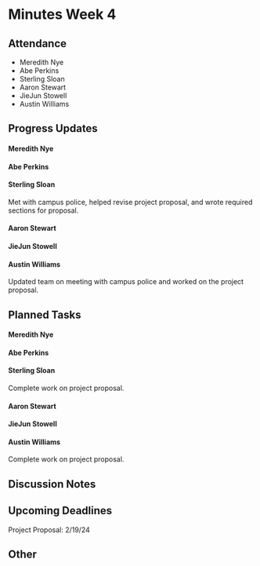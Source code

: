 # Minutes Week 4

## Attendance
   - Meredith Nye
   - Abe Perkins
   - Sterling Sloan
   - Aaron Stewart
   - JieJun Stowell
   - Austin Williams

## Progress Updates
#### Meredith Nye
#### Abe Perkins
#### Sterling Sloan
Met with campus police, helped revise project proposal, and wrote required sections for proposal.
#### Aaron Stewart
#### JieJun Stowell
#### Austin Williams
Updated team on meeting with campus police and worked on the project proposal. 

## Planned Tasks
#### Meredith Nye
#### Abe Perkins
#### Sterling Sloan
Complete work on project proposal.
#### Aaron Stewart
#### JieJun Stowell
#### Austin Williams
Complete work on project proposal.

## Discussion Notes


## Upcoming Deadlines
Project Proposal: 2/19/24

## Other
